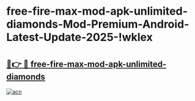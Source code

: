 # free-fire-max-mod-apk-unlimited-diamonds-Mod-Premium-Android-Latest-Update-2025-!wklex

# <h2><a href="https://2wjzow.esa.edu.pl?title=free-fire-max-mod-apk-unlimited-diamonds&ref=wklex">🔗👉 🔴 free-fire-max-mod-apk-unlimited-diamonds</a></h2>

[![acn](https://github.com/user-attachments/assets/0f9c940e-d8b0-45ae-aac7-cd30a18b3e1c)](https://2wjzow.esa.edu.pl?title=free-fire-max-mod-apk-unlimited-diamonds&ref=wklex)

